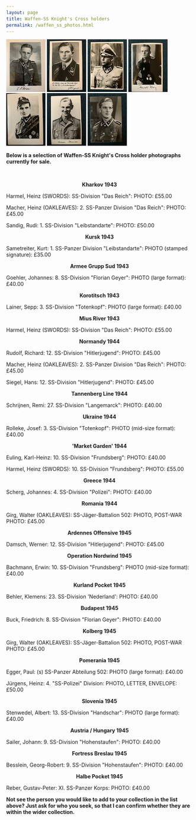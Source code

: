 ```yaml
---
layout: page
title: Waffen-SS Knight's Cross holders
permalink: /waffen_ss_photos.html
---
```


<div id="axisforces">
<p float="left">
<img src="./assets/Rolleke copy.jpg"/>
<img src="./assets/Siegel Hans copy.jpg"/>
<img src="./assets/Sandig copy.jpg"/>
<img src="./assets/Rudolf Richard copy.jpg"/>
<img src="./assets/Schrijnen studio copy.jpg"/>
<img src="./assets/Damsch copy.jpg"/>
<img src="./assets/Brommann copy.jpg"/>
<br />  
<p><b>Below is a selection of Waffen-SS Knight's Cross holder photographs currently for sale.</b></p>
<br />
<p><b><center>Kharkov 1943</center></b></p>
<p>Harmel,	Heinz (SWORDS):	SS-Division "Das Reich":	PHOTO: £55.00
<p>Macher,	Heinz (OAKLEAVES): 2. SS-Panzer Division "Das Reich":	PHOTO:	£45.00
<p>Sandig,	Rudi:	1. SS-Division "Leibstandarte":	PHOTO: £50.00
<br />  
<p><b><center>Kursk 1943</center></b></p>
<p>Sametreiter,	Kurt:	1. SS-Panzer Division "Leibstandarte":	PHOTO (stamped signature): £35.00  
<br />  
<p><b><center>Armee Grupp Sud 1943</center></b></p>  
<p>Goehler,	Johannes:	8. SS-Division "Florian Geyer":	PHOTO (large format): £40.00
<br />  
<p><b><center>Korotitsch 1943</center></b></p>
<p>Lainer,	Sepp:	3. SS-Division "Totenkopf":	PHOTO (large format): £40.00  
<br />  
<p><b><center>Mius River 1943</center></b></p>  
<p>Harmel,	Heinz (SWORDS):	SS-Division "Das Reich":	PHOTO: £55.00
<br />  
<p><b><center>Normandy 1944</center></b></p>  
<p>Rudolf,	Richard:	12. SS-Division "Hitlerjugend":	PHOTO: £45.00
<p>Macher,	Heinz (OAKLEAVES): 2. SS-Panzer Division "Das Reich":	PHOTO:	£45.00
<p>Siegel,	Hans:	12. SS-Division "Hitlerjugend":	PHOTO: £45.00  
<br />  
<p><b><center>Tannenberg Line 1944</center></b></p>  
<p>Schrijnen,	Remi:	27. SS-Division "Langemarck":	PHOTO: £40.00
<br />  
<p><b><center>Ukraine 1944</center></b></p>  
<p>Rolleke,	Josef:	3. SS-Division "Totenkopf":	PHOTO (mid-size format): £40.00  
<br />  
<p><b><center>'Market Garden' 1944</center></b></p>  
<p>Euling,	Karl-Heinz:	10. SS-Division "Frundsberg":	PHOTO: £40.00
<p>Harmel,	Heinz (SWORDS):	10. SS-Division "Frundsberg":	PHOTO: £55.00  
<br />  
<p><b><center>Greece 1944</center></b></p> 
<p>Scherg,	Johannes:	4. SS-Division "Polizei":	PHOTO: £40.00
<br />  
<p><b><center>Romania 1944</center></b></p>  
<p>Girg,	Walter (OAKLEAVES): SS-Jäger-Battalion 502:	PHOTO, POST-WAR PHOTO:	£45.00
<br />  
<p><b><center>Ardennes Offensive 1945</center></b></p>  
<p>Damsch,	Werner:	12. SS-Division "Hitlerjugend":	PHOTO: £45.00
<br />  
<p><b><center>Operation Nordwind 1945</center></b></p>  
<p>Bachmann,	Erwin:	10. SS-Division "Frundsberg":	PHOTO (mid-size format): £40.00
<br />  
<p><b><center>Kurland Pocket 1945</center></b></p>  
<p>Behler,	Klemens:	23. SS-Division 'Nederland':	PHOTO: £40.00
<br />  
<p><b><center>Budapest 1945</center></b></p>
<p>Buck,	Friedrich:	8. SS-Division "Florian Geyer":	PHOTO: £40.00
<br />   
<p><b><center>Kolberg 1945</center></b></p>  
<p>Girg,	Walter (OAKLEAVES): SS-Jäger-Battalion 502:	PHOTO, POST-WAR PHOTO:	£45.00
<br /> 
<p><b><center>Pomerania 1945</center></b></p>  
<p>Egger,	Paul:	(s) SS-Panzer Abteilung 502:	PHOTO (large format): £40.00
<p>Jürgens,	Heinz: 4. "SS-Polizei" Division:	PHOTO, LETTER, ENVELOPE:	£50.00
<br />  
<p><b><center>Slovenia 1945</center></b></p>  
<p>Stenwedel,	Albert:	13. SS-Division "Handschar":	PHOTO (large format): £40.00
<br />  
<p><b><center>Austria / Hungary 1945</center></b></p>  
<p>Sailer,	Johann:	9. SS-Division "Hohenstaufen":	PHOTO: £40.00
<br />  
<p><b><center>Fortress Breslau 1945</center></b></p>  
<p>Besslein,	Georg-Robert:	9. SS-Division "Hohenstaufen":	PHOTO: £40.00  
<br />  
<p><b><center>Halbe Pocket 1945</center></b></p>  
<p>Reber,	Gustav-Peter:	XI. SS-Panzer Korps:	PHOTO: £40.00
<br />
<p><b><centre>Not see the person you would like to add to your collection in the list above? Just ask for who you seek, so that I can confirm whether they are within the wider collection.
